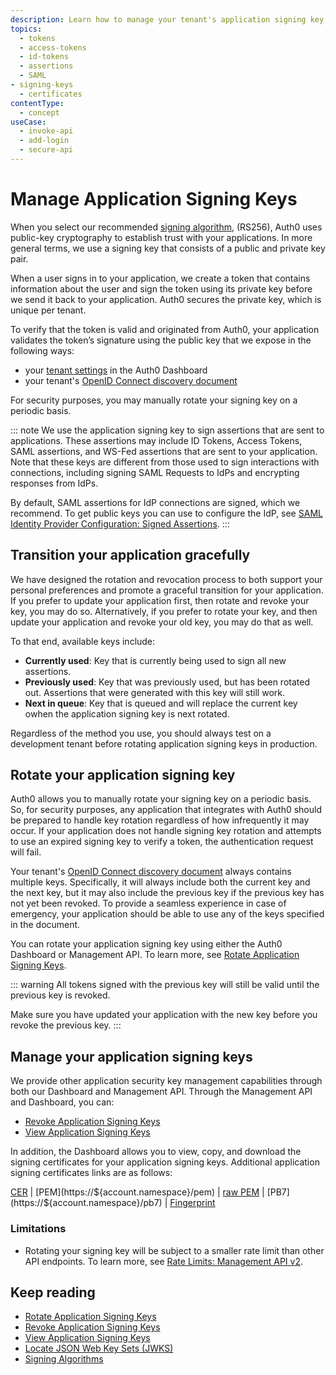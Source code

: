 ```yaml
---
description: Learn how to manage your tenant's application signing key, which is used to sign ID Tokens, Access Tokens, SAML assertions, and WS-Fed assertions that are sent to your application.
topics:
  - tokens
  - access-tokens
  - id-tokens
  - assertions
  - SAML
- signing-keys
  - certificates
contentType:
  - concept
useCase:
  - invoke-api
  - add-login
  - secure-api
---
```


# Manage Application Signing Keys

When you select our recommended [signing algorithm](/tokens/concepts/signing-algorithms), (RS256), Auth0 uses public-key cryptography to establish trust with your applications. In more general terms, we use a signing key that consists of a public and private key pair.

When a user signs in to your application, we create a token that contains information about the user and sign the token using its private key before we send it back to your application. Auth0 secures the private key, which is unique per tenant.

To verify that the token is valid and originated from Auth0, your application validates the token’s signature using the public key that we expose in the following ways:

* your [tenant settings](/dashboard/reference/settings-tenant) in the Auth0 Dashboard
* your tenant's [OpenID Connect discovery document](/tokens/guides/locate-jwks)

For security purposes, you may manually rotate your signing key on a periodic basis.

::: note
We use the application signing key to sign assertions that are sent to applications. These assertions may include ID Tokens, Access Tokens, SAML assertions, and WS-Fed assertions that are sent to your application. Note that these keys are different from those used to sign interactions with connections, including signing SAML Requests to IdPs and encrypting responses from IdPs.

By default, SAML assertions for IdP connections are signed, which we recommend. To get public keys you can use to configure the IdP, see [SAML Identity Provider Configuration: Signed Assertions](/protocols/saml/samlp#signed-assertions). 
:::

## Transition your application gracefully

We have designed the rotation and revocation process to both support your personal preferences and promote a graceful transition for your application. If you prefer to update your application first, then rotate and revoke your key, you may do so. Alternatively, if you prefer to rotate your key, and then update your application and revoke your old key, you may do that as well.

To that end, available keys include:

* **Currently used**: Key that is currently being used to sign all new assertions.
* **Previously used**: Key that was previously used, but has been rotated out. Assertions that were generated with this key will still work.
* **Next in queue**: Key that is queued and will replace the current key owhen the application signing key is next rotated.

Regardless of the method you use, you should always test on a development tenant before rotating application signing keys in production.

## Rotate your application signing key

Auth0 allows you to manually rotate your signing key on a periodic basis. So, for security purposes, any application that integrates with Auth0 should be prepared to handle key rotation regardless of how infrequently it may occur. If your application does not handle signing key rotation and attempts to use an expired signing key to verify a token, the authentication request will fail.

Your tenant's [OpenID Connect discovery document](/tokens/guides/locate-jwks) always contains multiple keys. Specifically, it will always include both the current key and the next key, but it may also include the previous key if the previous key has not yet been revoked. To provide a seamless experience in case of emergency, your application should be able to use any of the keys specified in the document.

You can rotate your application signing key using either the Auth0 Dashboard or Management API. To learn more, see [Rotate Application Signing Keys](/dashboard/guides/tenants/rotate-application-signing-keys).

::: warning
All tokens signed with the previous key will still be valid until the previous key is revoked.

Make sure you have updated your application with the new key before you revoke the previous key.
:::

## Manage your application signing keys

We provide other application security key management capabilities through both our Dashboard and Management API. Through the Management API and Dashboard, you can:

* [Revoke Application Signing Keys](/dashboard/guides/tenants/revoke-application-signing-keys)
* [View Application Signing Keys](/dashboard/guides/tenants/view-application-signing-keys)

In addition, the Dashboard allows you to view, copy, and download the signing certificates for your application signing keys. Additional application signing certificates links are as follows:

[CER](https://${account.namespace}/cer) | [PEM](https://${account.namespace}/pem) | [raw PEM](https://${account.namespace}/rawpem) | [PB7](https://${account.namespace}/pb7) | [Fingerprint](https://${account.namespace}/fingerprint)

### Limitations

* Rotating your signing key will be subject to a smaller rate limit than other API endpoints. To learn more, see [Rate Limits: Management API v2](/policies/rate-limits#management-api-v2).

## Keep reading

* [Rotate Application Signing Keys](/dashboard/guides/tenants/rotate-application-signing-keys)
* [Revoke Application Signing Keys](/dashboard/guides/tenants/revoke-application-signing-keys)
* [View Application Signing Keys](/dashboard/guides/tenants/view-application-signing-keys)
* [Locate JSON Web Key Sets (JWKS)](/tokens/guides/locate-jwks)
* [Signing Algorithms](/tokens/concepts/signing-algorithms)
